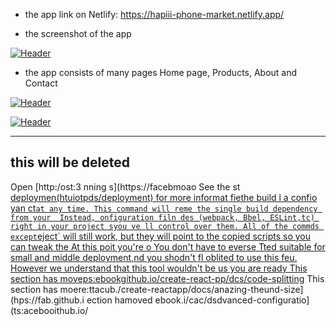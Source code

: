 
- the app link on Netlify: https://hapiii-phone-market.netlify.app/

-  the screenshot of the app

[![Header](https://res.cloudinary.com/hapiii/image/upload/v1668615299/react-apps/skkmusj7q4drfdzqfyqa.png)](https://some-url.dev/)


- the app consists of many pages Home page, Products, About and Contact


[![Header](https://res.cloudinary.com/hapiii/image/upload/v1668716003/react-apps/eot8rwmvg8foqxvqeflc.png)](https://some-url.dev/)


[![Header](https://res.cloudinary.com/hapiii/image/upload/v1668716003/react-apps/enqhe2bcx13nxvfjucuw.png)](https://some-url.dev/)


-------------------------------------------------------------------
this will be deleted
---------------------------------------------------------------------
Open [http:/ost:3
nning s](https://facebmoao
See the st [deploymen(htuiotpds/deployment) for more informat
fiethe build l a confio yan ct` at any time. This command will reme the single build dependency from your 
Instead, onfiguration filn des (webpack, Bbel, ESLint,tc) right in your project syou ve ll control over them. All of the commds except `eject` will still work, but they will point to the copied scripts so you can tweak the At this poit you're o
You don't have to everse  Tted suitable for small and middle deployment,nd you shodn't fl oblited to use this feu. However we understand that this tool wouldn't be us you are ready
This section has moveps:ebookgithub.io/create-react-pp/dcs/code-splitting](https://facebook.ghub.io/create-react-p/dos/code-splitting)
This section has moere:ttacub./create-reactapp/docs/anazing-theund-size](hps://fab.github.i
ection hamoved ebook.i/cac/dsdvanced-configuratio](ts:acebooithub.io/
